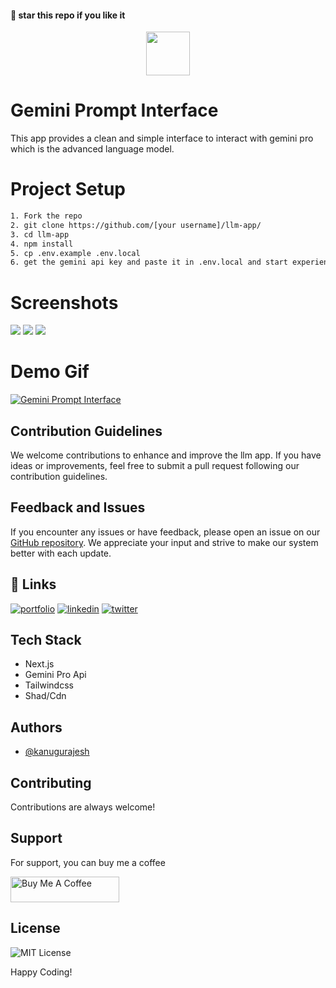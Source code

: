 #### 🌟 star this repo if you like it

<div align="center">
  <img src="https://github.com/kanugurajesh/llm-app/assets/120458029/74c20db8-add9-42a7-80df-05ba6795b19b" alt="" width=70 height=70>
</div>

# Gemini Prompt Interface
This app provides a clean and simple interface to interact with gemini pro which is the advanced language model.

# Project Setup

```bash
1. Fork the repo
2. git clone https://github.com/[your username]/llm-app/
3. cd llm-app
4. npm install
5. cp .env.example .env.local
6. get the gemini api key and paste it in .env.local and start experiencing the app
```
# Screenshots

<img src="https://github.com/kanugurajesh/Gemini-Prompt-Interface/assets/77529419/34a160dd-0238-48ed-8a95-c6eec6c664eb"/>

<img src="https://github.com/kanugurajesh/Gemini-Prompt-Interface/assets/77529419/6a6d59b9-a786-428c-94b3-36332c06de36"/>

<img src="https://github.com/kanugurajesh/Gemini-Prompt-Interface/assets/77529419/a30b501d-84e8-4ea0-8582-659962ef4a13" />

# Demo Gif

[![Gemini Prompt Interface](https://img.youtube.com/vi/PsE5QfBSvQ4/0.jpg)](https://www.youtube.com/watch?v=PsE5QfBSvQ4)

## Contribution Guidelines

We welcome contributions to enhance and improve the llm app. If you have ideas or improvements, feel free to submit a pull request following our contribution guidelines.

## Feedback and Issues

If you encounter any issues or have feedback, please open an issue on our [GitHub repository](https://github.com/kanugurajesh/Movie-Recommendation-System/issues). We appreciate your input and strive to make our system better with each update.

## 🔗 Links
[![portfolio](https://img.shields.io/badge/my_portfolio-000?style=for-the-badge&logo=ko-fi&logoColor=white)](https://rajeshportfolio.me/)
[![linkedin](https://img.shields.io/badge/linkedin-0A66C2?style=for-the-badge&logo=linkedin&logoColor=white)](https://www.linkedin.com/in/rajesh-kanugu-aba8a3254/)
[![twitter](https://img.shields.io/badge/twitter-1DA1F2?style=for-the-badge&logo=twitter&logoColor=white)](https://twitter.com/exploringengin1)

## Tech Stack

- Next.js
- Gemini Pro Api
- Tailwindcss
- Shad/Cdn

## Authors

- [@kanugurajesh](https://www.github.com/kanugurajesh)

## Contributing

Contributions are always welcome!

## Support

For support, you can buy me a coffee

<a href="https://www.buymeacoffee.com/kanugurajen" target="_blank"><img src="https://cdn.buymeacoffee.com/buttons/default-orange.png" alt="Buy Me A Coffee" height="41" width="174"></a>

## License
![MIT License](https://img.shields.io/badge/License-MIT-green.svg)

Happy Coding!
